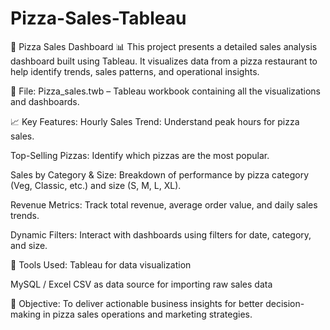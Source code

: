 # Pizza-Sales-Tableau
🍕 Pizza Sales Dashboard 📊
This project presents a detailed sales analysis dashboard built using Tableau. It visualizes data from a pizza restaurant to help identify trends, sales patterns, and operational insights.

📁 File:
Pizza_sales.twb – Tableau workbook containing all the visualizations and dashboards.

📈 Key Features:
Hourly Sales Trend: Understand peak hours for pizza sales.

Top-Selling Pizzas: Identify which pizzas are the most popular.

Sales by Category & Size: Breakdown of performance by pizza category (Veg, Classic, etc.) and size (S, M, L, XL).

Revenue Metrics: Track total revenue, average order value, and daily sales trends.

Dynamic Filters: Interact with dashboards using filters for date, category, and size.

🧰 Tools Used:
Tableau for data visualization

MySQL / Excel CSV as data source for importing raw sales data

🎯 Objective:
To deliver actionable business insights for better decision-making in pizza sales operations and marketing strategies.

